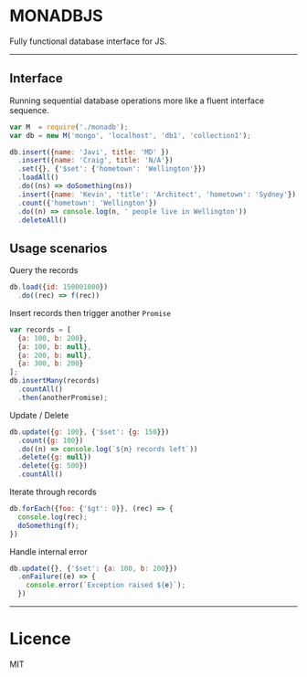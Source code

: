 # MONADBJS

Fully functional database interface for JS.

---

## Interface

Running sequential database operations more like a fluent interface sequence.

```javascript
var M  = require('./monadb');
var db = new M('mongo', 'localhost', 'db1', 'collection1');

db.insert({name: 'Javi', title: 'MD' })
  .insert({name: 'Craig', title: 'N/A'})
  .set({}, {'$set': {'hometown': 'Wellington'}})
  .loadAll()
  .do((ns) => doSomething(ns))
  .insert({name: 'Kevin', 'title': 'Architect', 'hometown': 'Sydney'})
  .count({'hometown': 'Wellington'})
  .do((n) => console.log(n, ' people live in Wellington'))
  .deleteAll()
```

## Usage scenarios

Query the records

```javascript
db.load({id: 150001000})
  .do((rec) => f(rec))
```

Insert records then trigger another `Promise`

```javascript
var records = [
  {a: 100, b: 200},
  {a: 100, b: null},
  {a: 200, b: null},
  {a: 300, b: 200}
];
db.insertMany(records)
  .countAll()
  .then(anotherPromise);
```

Update / Delete 

```javascript
db.update({g: 100}, {'$set': {g: 150}})
  .count({g: 100})
  .do((n) => console.log(`${n} records left`))
  .delete({g: null})
  .delete({g: 500})
  .countAll()
```

Iterate through records

```javascript
db.forEach({foo: {'$gt': 0}}, (rec) => {
  console.log(rec);
  doSomething(f);
})
```

Handle internal error

```javascript
db.update({}, {'$set': {a: 100, b: 200}})
  .onFailure((e) => {
    console.error(`Exception raised ${e}`);
  })
```

---

# Licence

MIT